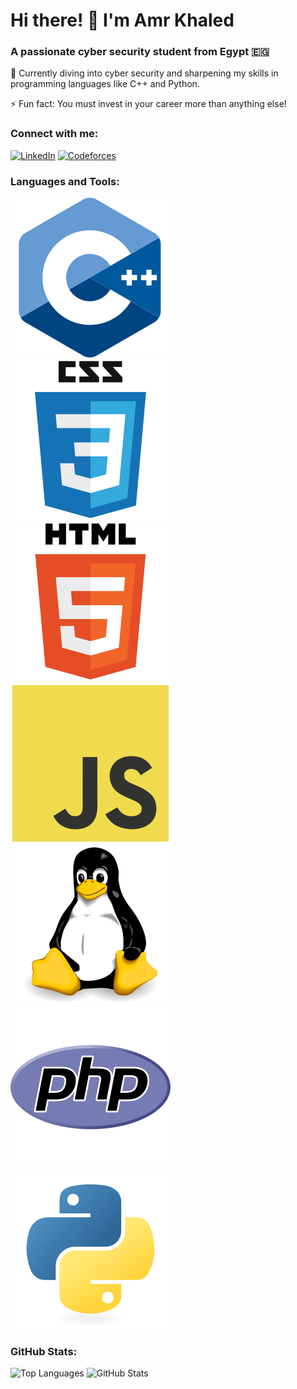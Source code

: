 # Hi there! 👋 I'm Amr Khaled

### A passionate cyber security student from Egypt 🇪🇬

🌱 Currently diving into cyber security and sharpening my skills in programming languages like C++ and Python.

⚡ Fun fact: You must invest in your career more than anything else!

### Connect with me:

[![LinkedIn](https://raw.githubusercontent.com/rahuldkjain/github-profile-readme-generator/master/src/images/icons/Social/linked-in-alt.svg)](https://www.linkedin.com/in/amr-khaled-el-dahshan-24a0542b8/)
[![Codeforces](https://raw.githubusercontent.com/rahuldkjain/github-profile-readme-generator/master/src/images/icons/Social/codeforces.svg)](https://codeforces.com/profile/amr_el-dahshan)

### Languages and Tools:

![C++](https://raw.githubusercontent.com/devicons/devicon/master/icons/cplusplus/cplusplus-original.svg)
![CSS3](https://raw.githubusercontent.com/devicons/devicon/master/icons/css3/css3-original-wordmark.svg)
![HTML5](https://raw.githubusercontent.com/devicons/devicon/master/icons/html5/html5-original-wordmark.svg)
![JavaScript](https://raw.githubusercontent.com/devicons/devicon/master/icons/javascript/javascript-original.svg)
![Linux](https://raw.githubusercontent.com/devicons/devicon/master/icons/linux/linux-original.svg)
![PHP](https://raw.githubusercontent.com/devicons/devicon/master/icons/php/php-original.svg)
![Python](https://raw.githubusercontent.com/devicons/devicon/master/icons/python/python-original.svg)

### GitHub Stats:

![Top Languages](https://github-readme-stats.vercel.app/api/top-langs?username=amr23460&show_icons=true&locale=en&layout=compact)
![GitHub Stats](https://github-readme-stats.vercel.app/api?username=amr23460&show_icons=true&locale=en)
